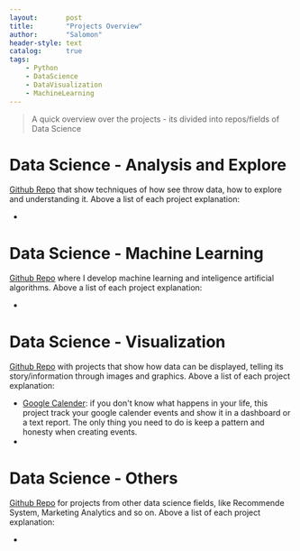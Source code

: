 ```yaml
---
layout:       post
title:        "Projects Overview"
author:       "Salomon"
header-style: text
catalog:      true
tags:
    - Python
    - DataScience
    - DataVisualization
    - MachineLearning
---
```


> A quick overview over the projects - its divided into repos/fields of Data Science


# Data Science - Analysis and Explore
[Github Repo](https://github.com/salomaoalves/DataScience_Analysis-Explore) that show techniques of how see throw data, how to explore and understanding it. Above a list of each project explanation:
  - []()

# Data Science - Machine Learning
[Github Repo](https://github.com/salomaoalves/DataScience_MachineLearning) where I develop machine learning and inteligence artificial algorithms. Above a list of each project explanation:
  - []()

# Data Science - Visualization
[Github Repo](https://github.com/salomaoalves/DataScience_Visualization) with projects that show how data can be displayed, telling its story/information through images and graphics. Above a list of each project explanation:
  - [Google Calender](https://salomaoalves.github.io/2023/11/12/GCalender/): if you don't know what happens in your life, this project track your google calender events and show it in a dashboard or a text report. The only thing you need to do is keep a pattern and honesty when creating events.
  - []()

# Data Science - Others
[Github Repo](https://github.com/salomaoalves/DataScience_Others) for projects from other data science fields, like Recommende System, Marketing Analytics and so on. Above a list of each project explanation:
  - []()
